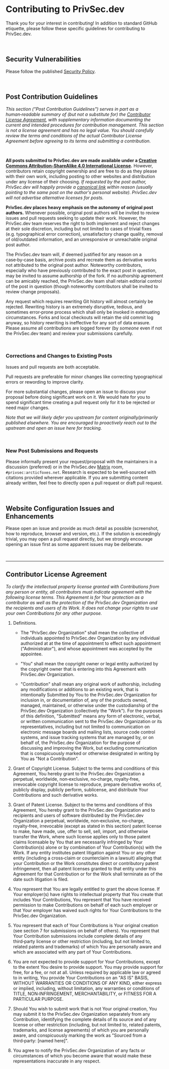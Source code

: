 # Contributing to PrivSec.dev

Thank you for your interest in contributing! In addition to standard GitHub etiquette, please follow these specific guidelines for contributing to PrivSec.dev.

<br>

## Security Vulnerabilities

Please follow the published [Security Policy](https://github.com/PrivSec-dev/privsec.dev/security/policy).

<br>

## Post Contribution Guidelines

_This section ("Post Contribution Guidelines") serves in part as a human&#8209;readable summary of (but not a substitute for) the [Contributor License Agreement](#contributor-license-agreement), with supplementary information documenting the current and intended procedures for contribution management. This section is not a license agreement and has no legal value. You should carefully review the terms and conditions of the actual Contributor License Agreement before agreeing to its terms and submitting a contribution._

<br>

**All posts submitted to PrivSec.dev are made available under a [Creative Commons Attribution-ShareAlike 4.0 International License](https://creativecommons.org/licenses/by-sa/4.0/).** However, contributors retain copyright ownership and are free to do as they please with their own work, including posting to other websites and distribution under any license of their choosing. _If requested by the post author, PrivSec.dev will happily provide a [canonical link](https://en.wikipedia.org/wiki/Canonical_link_element) within reason (usually pointing to the same post on the author's personal website). PrivSec.dev will not advertise alternative licenses for posts._

**PrivSec.dev places heavy emphasis on the autonomy of original post authors.** Whenever possible, original post authors will be invited to review issues and pull requests seeking to update their work. However, the PrivSec.dev team reserves the right to both implement and reject changes at their sole discretion, including but not limited to cases of trivial fixes (e.g.&nbsp;typographical error correction), unsatisfactory change quality, removal of old/outdated information, and an unresponsive or unreachable original post author.

The PrivSec.dev team will, if deemed justified for any reason on a case&#8209;by&#8209;case basis, archive posts and recreate them as derivative works not attributed to the original post author. Noteworthy contributors, especially who have previously contributed to the exact post in question, may be invited to assume authorship of the fork. If no authorship agreement can be amicably reached, the PrivSec.dev team shall retain editorial control of the post in question (though noteworthy contributors shall be invited to review change proposals).

Any request which requires rewriting Git history will almost certainly be rejected. Rewriting history is an extremely disruptive, tedious, and sometimes error&#8209;prone process which shall only be invoked in extenuating circumstances. Forks and local checkouts will retain the old commit log anyway, so history rewriting is ineffective for any sort of data erasure. Please assume all contributions are logged forever (by _someone_ even if not the PrivSec.dev team) and review your submissions carefully.

<br>

### Corrections and Changes to Existing Posts

Issues and pull requests are both acceptable.

Pull requests are preferable for minor changes like correcting typographical errors or rewording to improve clarity.

For more substantial changes, please open an issue to discuss your proposal before doing significant work on it. We would hate for you to spend significant time creating a pull request only for it to be rejected or need major changes.

_Note that we will likely defer you upstream for content originally/primarily published elsewhere. You are encouraged to proactively reach out to the upstream and open an issue here for tracking._

<br>

### New Post Submissions and Requests

Please informally present your request/proposal with the maintainers in a discussion (preferred) or in the PrivSec.dev [Matrix](https://joinmatrix.org) room, `#privsec:arcticfoxes.net`. Research is expected to be well&#8209;sourced with citations provided wherever applicable. If you are submitting content already written, feel free to directly open a pull request or draft pull request.

<br>

## Website Configuration Issues and Enhancements

Please open an issue and provide as much detail as possible (screenshot, how to reproduce, browser and version, etc.). If the solution is exceedingly trivial, you may open a pull request directly, but we strongly encourage opening an issue first as some apparent issues may be deliberate.

<br>

---

## Contributor License Agreement

_To clarify the intellectual property license granted with Contributions from any person or entity, all contributors must indicate agreement with the following license terms. This Agreement is for Your protection as a contributor as well as the protection of the PrivSec.dev Organization and the recipients and users of its Work. It does not change your rights to use your own Contributions for any other purpose._

1. Definitions.

   - The "PrivSec.dev Organization" shall mean the collective of individuals appointed to PrivSec.dev Organization by any individual authorized at at the time of appointment to effect such appointment ("Administrator"), and whose appointment was accepted by the appointee.

   - "You" shall mean the copyright owner or legal entity authorized by the copyright owner that is entering into this Agreement with PrivSec.dev Organization.

   - "Contribution" shall mean any original work of authorship, including any modifications or additions to an existing work, that is intentionally Submitted by You to the PrivSec.dev Organization for inclusion in, or documentation of, any of the products owned, managed, maintained, or otherwise under the custodianship of the PrivSec.dev Organization (collectively the "Work"). For the purposes of this definition, "Submitted" means any form of electronic, verbal, or written communication sent to the PrivSec.dev Organization or its representatives, including but not limited to communication on electronic message boards and mailing lists, source code control systems, and issue tracking systems that are managed by, or on behalf of, the PrivSec.dev Organization for the purpose of discussing and improving the Work, but excluding communication that is conspicuously marked or otherwise designated in writing by You as "Not a Contribution".

2. Grant of Copyright License. Subject to the terms and conditions of this Agreement, You hereby grant to the PrivSec.dev Organization a perpetual, worldwide, non&#8209;exclusive, no&#8209;charge, royalty&#8209;free, irrevocable copyright license to reproduce, prepare derivative works of, publicly display, publicly perform, sublicense, and distribute Your Contributions and such derivative works.

3. Grant of Patent License. Subject to the terms and conditions of this Agreement, You hereby grant to the PrivSec.dev Organization and to recipients and users of software distributed by the PrivSec.dev Organization a perpetual, worldwide, non&#8209;exclusive, no&#8209;charge, royalty&#8209;free, irrevocable (except as stated in this section) patent license to make, have made, use, offer to sell, sell, import, and otherwise transfer the Work, where such license applies only to those patent claims licensable by You that are necessarily infringed by Your Contribution(s) alone or by combination of Your Contribution(s) with the Work. If any entity institutes patent litigation against You or any other entity (including a cross&#8209;claim or counterclaim in a lawsuit) alleging that your Contribution or the Work constitutes direct or contributory patent infringement, then all patent licenses granted to that entity under this Agreement for that Contribution or for the Work shall terminate as of the date such litigation is filed.

4. You represent that You are legally entitled to grant the above license. If Your employer(s) have rights to intellectual property that You create that includes Your Contributions, You represent that You have received permission to make Contributions on behalf of each such employer or that Your employer has waived such rights for Your Contributions to the PrivSec.dev Organization.

5. You represent that each of Your Contributions is Your original creation (see section&nbsp;7 for submissions on behalf of others). You represent that Your Contribution submissions include complete details of any third&#8209;party license or other restriction (including, but not limited to, related patents and trademarks) of which You are personally aware and which are associated with any part of Your Contributions.

6. You are not expected to provide support for Your Contributions, except to the extent You desire to provide support. You may provide support for free, for a fee, or not at all. Unless required by applicable law or agreed to in writing, You provide Your Contributions on an "AS&nbsp;IS" BASIS, WITHOUT WARRANTIES OR CONDITIONS OF ANY KIND, either express or implied, including, without limitation, any warranties or conditions of TITLE, NON&#8209;INFRINGEMENT, MERCHANTABILITY, or FITNESS FOR A PARTICULAR PURPOSE.

7. Should You wish to submit work that is not Your original creation, You may submit it to the PrivSec.dev Organization separately from any Contribution, identifying the complete details of its source and of any license or other restriction (including, but not limited to, related patents, trademarks, and license agreements) of which you are personally aware, and conspicuously marking the work as "Sourced from a third&#8209;party: \[named&nbsp;here\]".

8. You agree to notify the PrivSec.dev Organization of any facts or circumstances of which you become aware that would make these representations inaccurate in any respect.
